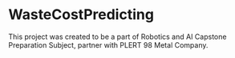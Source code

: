 # WasteCostPredicting

This project was created to be a part of Robotics and AI Capstone Preparation Subject, partner with PLERT 98 Metal Company.
